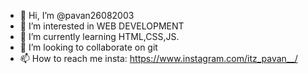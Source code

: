 - 👋 Hi, I’m @pavan26082003
- 👀 I’m interested in WEB DEVELOPMENT
- 🌱 I’m currently learning HTML,CSS,JS.
- 💞️ I’m looking to collaborate on git
- 📫 How to reach me insta: https://www.instagram.com/itz_pavan__/
